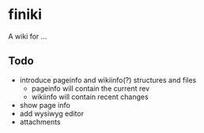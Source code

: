 # finiki
A wiki for ...

## Todo
- introduce pageinfo and wikiinfo(?) structures and files
  - pageinfo will contain the current rev
  - wikiinfo will contain recent changes
- show page info
- add wysiwyg editor
- attachments

  
<!---
## File/Folder layout
finiki uses text files and a defined folder layout for all storage:

```
config

data\
  pages\
    a_top_level_page\
       current
       revs\
           0
           1
          
       attachments
```
-->


